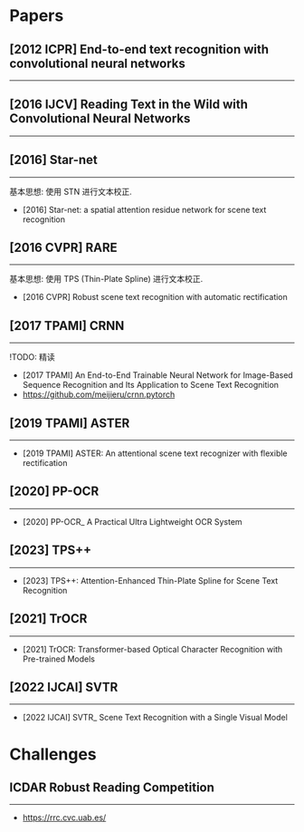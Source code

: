 # Papers

## [2012 ICPR] End-to-end text recognition with convolutional neural networks
---

## [2016 IJCV] Reading Text in the Wild with Convolutional Neural Networks
---

## [2016] Star-net
----
基本思想: 使用 STN 进行文本校正.

- [2016] Star-net: a spatial attention residue network for scene text recognition

## [2016 CVPR] RARE
---
基本思想: 使用 TPS (Thin-Plate Spline) 进行文本校正.

- [2016 CVPR] Robust scene text recognition with automatic rectification

## [2017 TPAMI] CRNN
---
!TODO: 精读

- [2017 TPAMI] An End-to-End Trainable Neural Network for Image-Based Sequence Recognition and Its Application to Scene Text Recognition
- https://github.com/meijieru/crnn.pytorch

## [2019 TPAMI] ASTER
---
- [2019 TPAMI] ASTER: An attentional scene text recognizer with flexible rectification

## [2020] PP-OCR
---
- [2020] PP-OCR_ A Practical Ultra Lightweight OCR System

## [2023] TPS++
----
- [2023] TPS++: Attention-Enhanced Thin-Plate Spline for Scene Text Recognition

## [2021] TrOCR
---
- [2021] TrOCR: Transformer-based Optical Character Recognition with Pre-trained Models

## [2022 IJCAI] SVTR
---
- [2022 IJCAI] SVTR_ Scene Text Recognition with a Single Visual Model


# Challenges

## ICDAR Robust Reading Competition
---
- https://rrc.cvc.uab.es/

